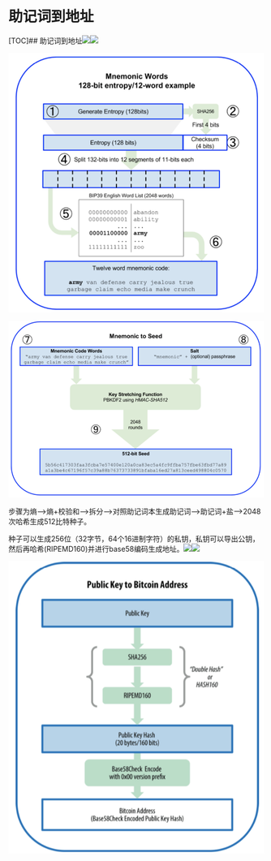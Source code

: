 # 助记词到地址

\[TOC\]\#\# 助记词到地址![](file:///private/var/folders/yr/dk8nn_m51w901z1b3g22yhhw0000gn/T/WizNote/e0ecdf7d-4e2c-4265-ba2f-6f1a46d872e1/index_files/63455360.png)![](file:///private/var/folders/yr/dk8nn_m51w901z1b3g22yhhw0000gn/T/WizNote/e0ecdf7d-4e2c-4265-ba2f-6f1a46d872e1/index_files/63475514.png)

![](../.gitbook/assets/image%20%2817%29.png)

![](../.gitbook/assets/image%20%2815%29.png)

步骤为熵--&gt;熵+校验和--&gt;拆分--&gt;对照助记词本生成助记词--&gt;助记词+盐--&gt;2048次哈希生成512比特种子。

种子可以生成256位（32字节，64个16进制字符）的私钥，私钥可以导出公钥，然后再哈希\(RIPEMD160\)并进行base58编码生成地址。![](file:///private/var/folders/yr/dk8nn_m51w901z1b3g22yhhw0000gn/T/WizNote/e0ecdf7d-4e2c-4265-ba2f-6f1a46d872e1/index_files/64214118.png)![](file:///private/var/folders/yr/dk8nn_m51w901z1b3g22yhhw0000gn/T/WizNote/e0ecdf7d-4e2c-4265-ba2f-6f1a46d872e1/index_files/64243065.png)  
  


![](../.gitbook/assets/image%20%2816%29.png)



